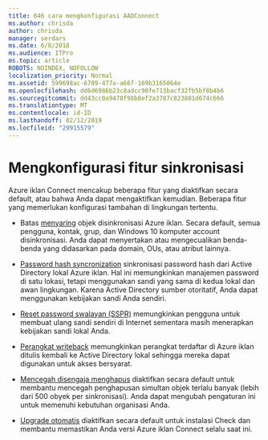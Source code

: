 ```yaml
---
title: 646 cara mengkonfigurasi AADConnect
ms.author: chrisda
author: chrisda
manager: serdars
ms.date: 6/8/2018
ms.audience: ITPro
ms.topic: article
ROBOTS: NOINDEX, NOFOLLOW
localization_priority: Normal
ms.assetid: 599698ac-6709-477a-a66f-169b3165064e
ms.openlocfilehash: dd6d6986b23c8adcc98fe713bacf32fb5bf8b4b6
ms.sourcegitcommit: dd43cc0a9470f98b8ef2a3787c823801d674c666
ms.translationtype: MT
ms.contentlocale: id-ID
ms.lasthandoff: 02/12/2019
ms.locfileid: "29915579"
---
```

# <a name="configure-sync-features"></a>Mengkonfigurasi fitur sinkronisasi

Azure iklan Connect mencakup beberapa fitur yang diaktifkan secara default, atau bahwa Anda dapat mengaktifkan kemudian. Beberapa fitur yang memerlukan konfigurasi tambahan di lingkungan tertentu.
  
- Batas [menyaring](https://docs.microsoft.com/azure/active-directory/connect/active-directory-aadconnectsync-configure-filtering) objek disinkronisasi Azure iklan. Secara default, semua pengguna, kontak, grup, dan Windows 10 komputer account disinkronisasi. Anda dapat menyertakan atau mengecualikan benda-benda yang didasarkan pada domain, OUs, atau atribut lainnya. 
    
- [Password hash syncronization](https://docs.microsoft.com/azure/active-directory/connect/active-directory-aadconnectsync-implement-password-hash-synchronization) sinkronisasi password hash dari Active Directory lokal Azure iklan. Hal ini memungkinkan manajemen password di satu lokasi, tetapi menggunakan sandi yang sama di kedua lokal dan awan lingkungan. Karena Active Directory sumber otoritatif, Anda dapat menggunakan kebijakan sandi Anda sendiri. 
    
- [Reset password swalayan (SSPR)](https://docs.microsoft.com/azure/active-directory/authentication/quickstart-sspr) memungkinkan pengguna untuk membuat ulang sandi sendiri di Internet sementara masih menerapkan kebijakan sandi lokal Anda. 
    
- [Perangkat writeback](https://docs.microsoft.com/azure/active-directory/connect/active-directory-aadconnect-feature-device-writeback) memungkinkan perangkat terdaftar di Azure iklan ditulis kembali ke Active Directory lokal sehingga mereka dapat digunakan untuk akses bersyarat. 
    
- [Mencegah disengaja menghapus](https://docs.microsoft.com/azure/active-directory/connect/active-directory-aadconnectsync-feature-prevent-accidental-deletes) diaktifkan secara default untuk membantu mencegah penghapusan simultan objek terlalu banyak (lebih dari 500 obyek per sinkronisasi). Anda dapat mengubah pengaturan ini untuk memenuhi kebutuhan organisasi Anda. 
    
- [Upgrade otomatis](https://docs.microsoft.com/azure/active-directory/connect/active-directory-aadconnect-feature-automatic-upgrade) diaktifkan secara default untuk instalasi Check dan membantu memastikan Anda versi Azure iklan Connect selalu saat ini. 
    

